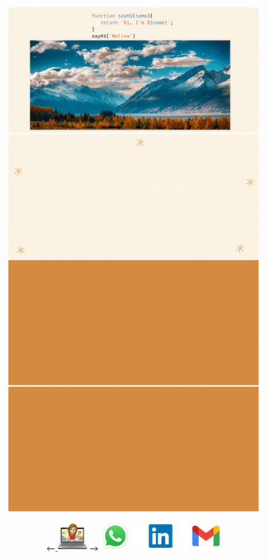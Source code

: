 <img src= "./assets/Welcome (2).gif" alt=''/>

<img src= "./assets/infos.gif" alt=''/>


<img src= "./assets/tools.gif" alt=''/>


<img src= "./assets/Welcome (3).gif" alt=''/>
<img src= "./" alt=''/>




<div align = center>
  <--<a href="https://www.linkedin.com/in/melina-zellweger-" target="_blank"> <img src="./assets/porrtfolio.png" alt="in" width="auto" height="60"/></a> -->
  <a href="https://wa.link/fgjbuv" target="_blank"> <img src="./assets/WhatsApp.svg.png" alt="wpp" width="auto" height="60"/></a> 
  <a href="https://www.linkedin.com/in/melina-zellweger-" target="_blank"> <img src="./assets/linkedin.png" alt="in" width="auto" height="60"/></a> 
  <a href="mailto:zmelina99@gmail.com" target="_blank"> <img src="./assets/gmail.png" alt="in" width="auto" height="60"/></a> 

  </div>



